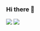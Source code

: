 ### Hi there 👋

<img src="https://img.shields.io/badge/JavaScript-#F7DF1E?style=flat-square&logo=#F7DF1ElogoColor=white&link=@YiHanSeul"/>

<img src="https://img.shields.io/badge/JavaScript-#F7DF1E?style=flat-square&logo=JavaScript&logoColor=white&link=@YiHanSeul" />
